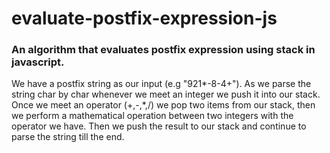 # evaluate-postfix-expression-js
### An algorithm that evaluates postfix expression using stack in javascript.

We have a postfix string as our input (e.g "921*-8-4+").
As we parse the string char by char whenever we meet an integer we push it into our stack.
Once we meet an operator (+,-,*,/) we pop two items from our stack, then we perform a mathematical operation between two integers with the operator we have.
Then we push the result to our stack and continue to parse the string till the end.